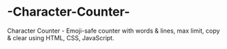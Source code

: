 # -Character-Counter-
Character Counter - Emoji-safe counter with words &amp; lines, max limit, copy &amp; clear using HTML, CSS, JavaScript.
